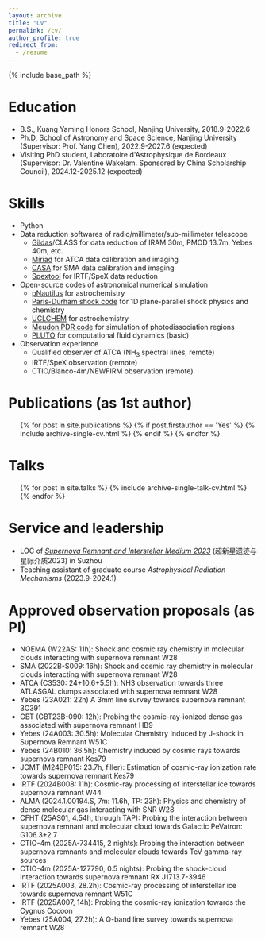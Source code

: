 ```yaml
---
layout: archive
title: "CV"
permalink: /cv/
author_profile: true
redirect_from:
  - /resume
---
```


{% include base_path %}

Education
======
* B.S., Kuang Yaming Honors School, Nanjing University, 2018.9-2022.6
* Ph.D, School of Astronomy and Space Science, Nanjing University (Supervisor: Prof. Yang Chen), 2022.9-2027.6 (expected)
* Visiting PhD student, Laboratoire d'Astrophysique de Bordeaux (Supervisor: Dr. Valentine Wakelam. Sponsored by China Scholarship Council), 2024.12-2025.12 (expected)
  
Skills
======
* Python
* Data reduction softwares of radio/millimeter/sub-millimeter telescope
  * [Gildas](https://www.iram.fr/IRAMFR/GILDAS/)/CLASS for data reduction of IRAM 30m, PMOD 13.7m, Yebes 40m, etc.
  * [Miriad](https://www.atnf.csiro.au/computing/software/miriad/) for ATCA data calibration and imaging
  * [CASA](https://casa.nrao.edu/casa_obtaining.shtml) for SMA data calibration and imaging
  * [Spextool](https://irtfweb.ifa.hawaii.edu/~spex/observer/) for IRTF/SpeX data reduction
* Open-source codes of astronomical numerical simulation
  * [pNautilus](https://forge.oasu.u-bordeaux.fr/LAB/astrochem-tools/pnautilus) for astrochemistry
  * [Paris-Durham shock code](https://ism.obspm.fr/shock.html) for 1D plane-parallel shock physics and chemistry
  * [UCLCHEM](https://uclchem.github.io/) for astrochemistry
  * [Meudon PDR code](https://ism.obspm.fr/pdr.html) for simulation of photodissociation regions
  * [PLUTO](http://plutocode.ph.unito.it/) for computational fluid dynamics (basic)
* Observation experience
  * Qualified observer of ATCA (NH<sub>3</sub> spectral lines, remote)
  * IRTF/SpeX observation (remote)
  * CTIO/Blanco-4m/NEWFIRM observation (remote)

Publications (as 1st author)
======
  <ul>{% for post in site.publications %}
    {% if post.firstauthor == 'Yes' %}
    {% include archive-single-cv.html %}
    {% endif %}
  {% endfor %}</ul>
  
Talks
======
  <ul>{% for post in site.talks %}
    {% include archive-single-talk-cv.html %}
  {% endfor %}</ul>
  
Service and leadership
======
* LOC of [*Supernova Remnant and Interstellar Medium 2023*](https://astronomy.nju.edu.cn/njdx/front/expand/registration/view.do?iid=85) (超新星遗迹与星际介质2023) in Suzhou
* Teaching assistant of graduate course _Astrophysical Radiation Mechanisms_ (2023.9-2024.1)

Approved observation proposals (as PI)
=====
* NOEMA (W22AS: 11h): Shock and cosmic ray chemistry in molecular clouds interacting with supernova remnant W28
* SMA (2022B-S009: 16h): Shock and cosmic ray chemistry in molecular clouds interacting with supernova remnant W28
* ATCA (C3530: 24+10.6+5.5h): NH3 observation towards three ATLASGAL clumps associated with supernova remnant W28 
* Yebes (23A021: 22h) A 3mm line survey towards supernova remnant 3C391 
* GBT (GBT23B-090: 12h): Probing the cosmic-ray-ionized dense gas associated with supernova remnant HB9
* Yebes (24A003: 30.5h): Molecular Chemistry Induced by J-shock in Supernova Remnant W51C
* Yebes (24B010: 36.5h): Chemistry induced by cosmic rays towards supernova remnant Kes79
* JCMT (M24BP015: 23.7h, filler): Estimation of cosmic-ray ionization rate towards supernova remnant Kes79
* IRTF (2024B008: 11h): Cosmic-ray processing of interstellar ice towards supernova remnant W44
* ALMA (2024.1.00194.S, 7m: 11.6h, TP: 23h): Physics and chemistry of dense molecular gas interacting with SNR W28
* CFHT (25AS01, 4.54h, through TAP): Probing the interaction between supernova remnant and molecular cloud towards Galactic PeVatron: G106.3+2.7
* CTIO-4m (2025A-734415, 2 nights): Probing the interaction between supernova remnants and molecular clouds towards TeV gamma-ray sources
* CTIO-4m (2025A-127790, 0.5 nights): Probing the shock-cloud interaction towards supernova remnant RX J1713.7-3946
* IRTF (2025A003, 28.2h): Cosmic-ray processing of interstellar ice towards supernova remnant W51C
* IRTF (2025A007, 14h): Probing the cosmic-ray ionization towards the Cygnus Cocoon
* Yebes (25A004, 27.2h): A Q-band line survey towards supernova remnant W28
